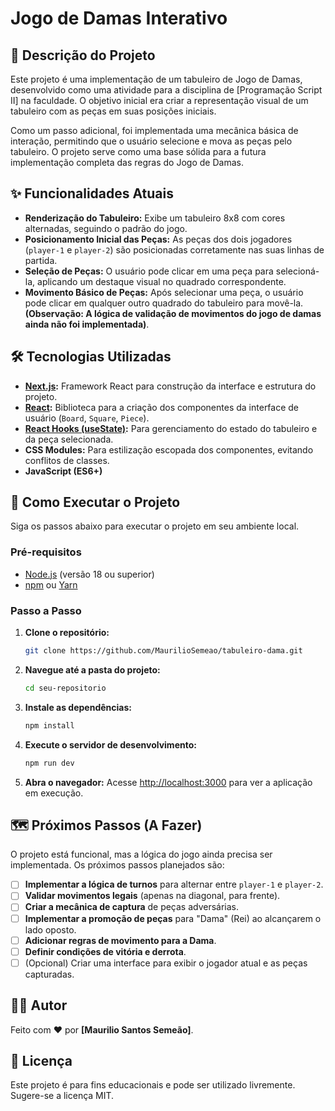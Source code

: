 # Jogo de Damas Interativo

## 📝 Descrição do Projeto

Este projeto é uma implementação de um tabuleiro de Jogo de Damas, desenvolvido como uma atividade para a disciplina de [Programação Script II] na faculdade. O objetivo inicial era criar a representação visual de um tabuleiro com as peças em suas posições iniciais.

Como um passo adicional, foi implementada uma mecânica básica de interação, permitindo que o usuário selecione e mova as peças pelo tabuleiro. O projeto serve como uma base sólida para a futura implementação completa das regras do Jogo de Damas.

## ✨ Funcionalidades Atuais

* **Renderização do Tabuleiro:** Exibe um tabuleiro 8x8 com cores alternadas, seguindo o padrão do jogo.
* **Posicionamento Inicial das Peças:** As peças dos dois jogadores (`player-1` e `player-2`) são posicionadas corretamente nas suas linhas de partida.
* **Seleção de Peças:** O usuário pode clicar em uma peça para selecioná-la, aplicando um destaque visual no quadrado correspondente.
* **Movimento Básico de Peças:** Após selecionar uma peça, o usuário pode clicar em qualquer outro quadrado do tabuleiro para movê-la. **(Observação: A lógica de validação de movimentos do jogo de damas ainda não foi implementada)**.

## 🛠️ Tecnologias Utilizadas

* **[Next.js](https://nextjs.org/):** Framework React para construção da interface e estrutura do projeto.
* **[React](https://react.dev/):** Biblioteca para a criação dos componentes da interface de usuário (`Board`, `Square`, `Piece`).
* **[React Hooks (useState)](https://react.dev/reference/react/useState):** Para gerenciamento do estado do tabuleiro e da peça selecionada.
* **CSS Modules:** Para estilização escopada dos componentes, evitando conflitos de classes.
* **JavaScript (ES6+)**

## 🚀 Como Executar o Projeto

Siga os passos abaixo para executar o projeto em seu ambiente local.

### Pré-requisitos

* [Node.js](https://nodejs.org/en) (versão 18 ou superior)
* [npm](https://www.npmjs.com/) ou [Yarn](https://yarnpkg.com/)

### Passo a Passo

1.  **Clone o repositório:**

    ```bash
    git clone https://github.com/MaurilioSemeao/tabuleiro-dama.git
    ```

2.  **Navegue até a pasta do projeto:**

    ```bash
    cd seu-repositorio
    ```

3.  **Instale as dependências:**

    ```bash
    npm install
    ```

4.  **Execute o servidor de desenvolvimento:**

    ```bash
    npm run dev
    ```

5.  **Abra o navegador:**
    Acesse [http://localhost:3000](http://localhost:3000) para ver a aplicação em execução.

## 🗺️ Próximos Passos (A Fazer)

O projeto está funcional, mas a lógica do jogo ainda precisa ser implementada. Os próximos passos planejados são:

- [ ] **Implementar a lógica de turnos** para alternar entre `player-1` e `player-2`.
- [ ] **Validar movimentos legais** (apenas na diagonal, para frente).
- [ ] **Criar a mecânica de captura** de peças adversárias.
- [ ] **Implementar a promoção de peças** para "Dama" (Rei) ao alcançarem o lado oposto.
- [ ] **Adicionar regras de movimento para a Dama**.
- [ ] **Definir condições de vitória e derrota**.
- [ ] (Opcional) Criar uma interface para exibir o jogador atual e as peças capturadas.

## 👨‍💻 Autor

Feito com ❤️ por **[Maurilio Santos Semeão]**.

[](https://www.google.com/search?q=%5Bhttps://www.linkedin.com/in/seu-usuario-linkedin/%5D\(https://www.linkedin.com/in/seu-usuario-linkedin/\))

## 📜 Licença

Este projeto é para fins educacionais e pode ser utilizado livremente. Sugere-se a licença MIT.